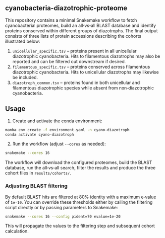 ## cyanobacteria-diazotrophic-proteome

This repository contains a minimal Snakemake workflow to fetch cyanobacterial proteomes,
build an all‑vs‑all BLAST database and identify proteins conserved within
different groups of diazotrophs.  The final output consists of three lists of
protein accessions describing the cohorts illustrated below:

1. `unicellular_specific.tsv` – proteins present in all unicellular diazotrophic
   cyanobacteria. Hits to filamentous diazotrophs may also be reported and can
   be filtered out downstream if desired.
2. `filamentous_specific.tsv` – proteins conserved across filamentous
   diazotrophic cyanobacteria. Hits to unicellular diazotrophs may likewise be
   included.
3. `diazotroph_common.tsv` – proteins found in both unicellular and filamentous
   diazotrophic species while absent from non‑diazotrophic cyanobacteria.

## Usage

1. Create and activate the conda environment:

```bash
mamba env create -f environment.yaml -n cyano-diazotroph
conda activate cyano-diazotroph
```

2. Run the workflow (adjust `--cores` as needed):

```bash
snakemake --cores 16
```

The workflow will download the configured proteomes, build the BLAST database,
run the all‑vs‑all search, filter the results and produce the three cohort files
in `results/cohorts/`.

### Adjusting BLAST filtering

By default BLAST hits are filtered at 80% identity with a maximum e‑value of
`1e-10`.  You can override these thresholds either by calling the filtering
script directly or by passing parameters to Snakemake:

```bash
snakemake --cores 16 --config pident=70 evalue=1e-20
```

This will propagate the values to the filtering step and subsequent cohort
calculation.
